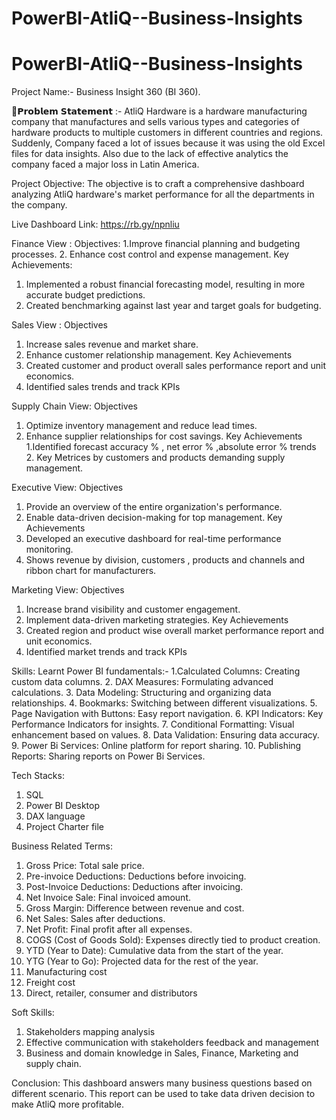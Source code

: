 # PowerBI-AtliQ--Business-Insights
# PowerBI-AtliQ--Business-Insights
Project Name:- Business Insight 360 (BI 360).

🎯𝗣𝗿𝗼𝗯𝗹𝗲𝗺 𝗦𝘁𝗮𝘁𝗲𝗺𝗲𝗻𝘁 :- AtliQ Hardware is a hardware manufacturing company that manufactures and sells various types and categories of hardware products to multiple customers in different countries and regions. Suddenly, Company faced a lot of issues because it was using the old Excel files for data insights. Also due to the lack of effective analytics the company faced a major loss in Latin America.

Project Objective:
The objective is to craft a comprehensive dashboard analyzing AtliQ hardware's market performance for all the departments in the company.

Live Dashboard Link: https://rb.gy/npnliu

Finance View :
Objectives:
1.Improve financial planning and budgeting processes.
2. Enhance cost control and expense management.
Key Achievements:
1.	Implemented a robust financial forecasting model, resulting in more accurate budget predictions.
2.	Created benchmarking against last year and target goals for budgeting.
   
Sales View :
Objectives
1.	Increase sales revenue and market share.
2.	Enhance customer relationship management.
Key Achievements
1.	Created customer and product overall sales performance report and unit economics.
2.	Identified sales trends and track KPIs

Supply Chain View:
Objectives
1.	Optimize inventory management and reduce lead times.
2.	Enhance supplier relationships for cost savings.
Key Achievements
1.Identified forecast accuracy % , net error % ,absolute error % trends 2. Key Metrices by customers and products demanding supply management.

Executive View:
Objectives
1.	Provide an overview of the entire organization's performance.
2.	Enable data-driven decision-making for top management.
Key Achievements
1.	Developed an executive dashboard for real-time performance monitoring.
2.	Shows revenue by division, customers , products and channels and ribbon chart for manufacturers.

Marketing View:
Objectives
1.	Increase brand visibility and customer engagement.
2.	Implement data-driven marketing strategies.
Key Achievements
1.	Created region and product wise overall market performance report and unit economics.
2.	Identified market trends and track KPIs

Skills:
Learnt Power BI fundamentals:-
1.Calculated Columns: Creating custom data columns.
2. DAX Measures: Formulating advanced calculations.
3. Data Modeling: Structuring and organizing data relationships.
4. Bookmarks: Switching between different visualizations.
5. Page Navigation with Buttons: Easy report navigation.
6. KPI Indicators: Key Performance Indicators for insights.
7. Conditional Formatting: Visual enhancement based on values.
8.  Data Validation: Ensuring data accuracy.
9.  Power Bi Services: Online platform for report sharing.
10.  Publishing Reports: Sharing reports on Power Bi Services.

Tech Stacks:
1.	SQL
2.	Power BI Desktop
3.	DAX language
4.	Project Charter file

Business Related Terms:
1. Gross Price: Total sale price.
2. Pre-invoice Deductions: Deductions before invoicing.
3. Post-Invoice Deductions: Deductions after invoicing.
4. Net Invoice Sale: Final invoiced amount.
5. Gross Margin: Difference between revenue and cost.
6. Net Sales: Sales after deductions.
7. Net Profit: Final profit after all expenses.
8. COGS (Cost of Goods Sold): Expenses directly tied to product creation.
10. YTD (Year to Date): Cumulative data from the start of the year.
11. YTG (Year to Go): Projected data for the rest of the year.
12. Manufacturing cost
13. Freight cost
14. Direct, retailer, consumer and distributors

Soft Skills:
1.	Stakeholders mapping analysis
2.	Effective communication with stakeholders feedback and management
3.	Business and domain knowledge in Sales, Finance, Marketing and supply chain.

Conclusion:
This dashboard answers many business questions based on different scenario.
This report can be used to take data driven decision to make AtliQ more profitable.
